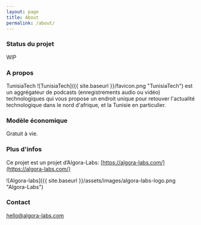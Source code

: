 ```yaml
---
layout: page
title: About
permalink: /about/
---
```


### Status du projet

WIP

### A propos

TunisiaTech ![TunisiaTech]({{ site.baseurl }}/favicon.png "TunisiaTech") est un aggrégateur de podcasts (enregistrements audio ou vidéo) technologiques qui vous propose un endroit unique pour retouver l'actualité technologique dans le nord d'afrique, et la Tunisie en particulier.

### Modèle économique

Gratuit à vie.

### Plus d'infos

Ce projet est un projet d’Algora-Labs: [https://algora-labs.com/](https://algora-labs.com/)

![Algora-labs]({{ site.baseurl }}/assets/images/algora-labs-logo.png "Algora-Labs")

### Contact

[hello@algora-labs.com](mailto:hello@algora-labs.com)

